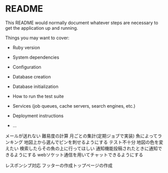 # README

This README would normally document whatever steps are necessary to get the
application up and running.

Things you may want to cover:

* Ruby version

* System dependencies

* Configuration

* Database creation

* Database initialization

* How to run the test suite

* Services (job queues, cache servers, search engines, etc.)

* Deployment instructions

* ...

メールが送れない
難易度の計算
月ごとの集計(定期ジョブで実装)
魚によってランキング
地図上から選んでピンを刺せるようにする
テスト不十分
地図の色を変えたい
検索したらその魚の上に行ってほしい
通知機能投稿されたときに通知できるようにする
webソケット通信を用いてチャットできるようにする

レスポンシブ対応
フッターの作成トップページの作成



   
